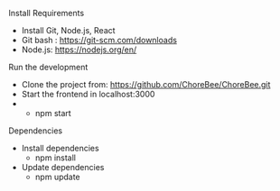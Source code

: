 Install Requirements

- Install Git, Node.js, React
- Git bash : https://git-scm.com/downloads
- Node.js: https://nodejs.org/en/


Run the development

- Clone the project from: https://github.com/ChoreBee/ChoreBee.git
- Start the frontend in localhost:3000 
- - npm start



Dependencies 

- Install dependencies 
   - npm install
- Update dependencies 
   - npm update

